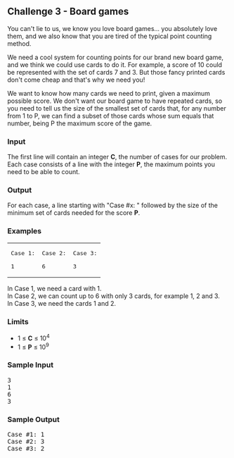 ## **Challenge 3** - Board games

You can't lie to us, we know you love board games... you absolutely love them, and we also know that you are tired of the typical point counting method.

We need a cool system for counting points for our brand new board game, and we think we could use cards to do it. For example, a score of 10 could be represented with the set of cards 7 and 3\. But those fancy printed cards don't come cheap and that's why we need you!

We want to know how many cards we need to print, given a maximum possible score. We don't want our board game to have repeated cards, so you need to tell us the size of the smallest set of cards that, for any number from 1 to P, we can find a subset of those cards whose sum equals that number, being P the maximum score of the game.

### Input

The first line will contain an integer **C**, the number of cases for our problem.  
Each case consists of a line with the integer **P**, the maximum points you need to be able to count.

### Output

For each case, a line starting with "Case #x: " followed by the size of the minimum set of cards needed for the score **P**.

### Examples

<table style="width:100%">

<tbody>

<tr>

<td>

<pre>Case 1:

1
</pre>

</td>

<td>

<pre>Case 2:

6
</pre>

</td>

<td>

<pre>Case 3:

3
</pre>

</td>

</tr>

</tbody>

</table>

In Case 1, we need a card with 1.  
In Case 2, we can count up to 6 with only 3 cards, for example 1, 2 and 3.  
In Case 3, we need the cards 1 and 2.

### Limits

*   1 ≤ **C** ≤ 10<sup>4</sup>
*   1 ≤ **P** ≤ 10<sup>9</sup>

### Sample Input

<pre>
3
1
6
3
</pre>

### Sample Output

<pre>
Case #1: 1
Case #2: 3
Case #3: 2
</pre>

</div>